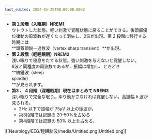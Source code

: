 ```yaml
---
last_edited: 2024-05-29T00:00:00.000Z
---
```




- **第１段階（入眠期）NREM1**  
    ウトウトした状態。軽い刺激で覚醒状態に戻ることができる。後頭部優  
    位律動の周波数が遅くなって消失し、θ波が出現。第 2 段階に移行する  
    時期には  
    **頭蓋頂鋭一過性波（vertex sharp transient）**が出現。
- **第２段階（軽睡眠期）NREM2**  
    浅い眠りで寝息をたてる状態。強い刺激を与えないと覚醒しない。  
    θ波と同程度の周波数であるが、振幅は増加し、ときどき  
    **紡錘波（sleep  
    spindle）  
    **が見られます。
- **第3 、 4 段階（深睡眠期）現在はまとめて NREM3**  
    深い眠りで完全な眠り。ゆり動かさなければ覚醒しない。高振幅 δ 波が  
    見られる。  
    - 2Hz 以下で振幅が 75μV 以上の徐波が，
    - 第3段階では記録の 20-50%を占める
    - 第4段階では記録の 50% 以上を占める。

![[Neurology/EEG/睡眠脳波/media/Untitled.png|Untitled.png]]
